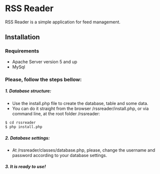 
# RSS Reader

RSS Reader is a simple application for feed management.


## Installation

### Requirements
* Apache Server version 5 and up
* MySql


### Please, follow the steps bellow:

##### 1. Database structure:

   - Use the install.php file to create the database, table and some data.
   - You can do it straight from the browser /rssreader/install.php, or via command line, at the root folder /rssreader:

```sh
$ cd rssreader
$ php install.php
```


##### 2. Database settings:

   - At /rssreader/classes/database.php, please, change the username and password according to your database settings.

##### 3. It is ready to use!
